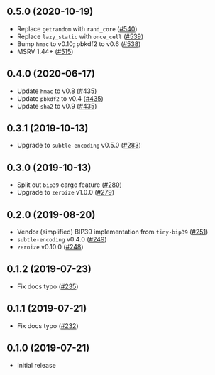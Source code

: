 ## 0.5.0 (2020-10-19)

- Replace `getrandom` with `rand_core` ([#540])
- Replace `lazy_static` with `once_cell` ([#539])
- Bump `hmac` to v0.10; pbkdf2 to v0.6 ([#538])
- MSRV 1.44+ ([#515])

[#540]: https://github.com/iqlusioninc/crates/pull/540
[#539]: https://github.com/iqlusioninc/crates/pull/539
[#538]: https://github.com/iqlusioninc/crates/pull/538
[#515]: https://github.com/iqlusioninc/crates/pull/515

## 0.4.0 (2020-06-17)

- Update `hmac` to v0.8 ([#435])
- Update `pbkdf2` to v0.4 ([#435])
- Update `sha2` to v0.9 ([#435])

[#435]: https://github.com/iqlusioninc/crates/pull/435

## 0.3.1 (2019-10-13)

- Upgrade to `subtle-encoding` v0.5.0 ([#283])

[#283]: https://github.com/iqlusioninc/crates/pull/283

## 0.3.0 (2019-10-13)

- Split out `bip39` cargo feature ([#280])
- Upgrade to `zeroize` v1.0.0 ([#279])

[#280]: https://github.com/iqlusioninc/crates/pull/280
[#279]: https://github.com/iqlusioninc/crates/pull/279

## 0.2.0 (2019-08-20)

- Vendor (simplified) BIP39 implementation from `tiny-bip39` ([#251])
- `subtle-encoding` v0.4.0 ([#249])
- `zeroize` v0.10.0 ([#248])

[#251]: https://github.com/iqlusioninc/crates/pull/251
[#249]: https://github.com/iqlusioninc/crates/pull/249
[#248]: https://github.com/iqlusioninc/crates/pull/248

## 0.1.2 (2019-07-23)

- Fix docs typo ([#235])

[#235]: https://github.com/iqlusioninc/crates/pull/235

## 0.1.1 (2019-07-21)

- Fix docs typo ([#232])

[#232]: https://github.com/iqlusioninc/crates/pull/232

## 0.1.0 (2019-07-21)

- Initial release

